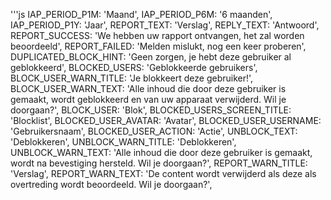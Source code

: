 '''js
  IAP_PERIOD_P1M: 'Maand',
  IAP_PERIOD_P6M: '6 maanden',
  IAP_PERIOD_P1Y: 'Jaar',
  REPORT_TEXT: 'Verslag',
  REPLY_TEXT: 'Antwoord',
  REPORT_SUCCESS: 'We hebben uw rapport ontvangen, het zal worden beoordeeld',
  REPORT_FAILED: 'Melden mislukt, nog een keer proberen',
  DUPLICATED_BLOCK_HINT: 'Geen zorgen, je hebt deze gebruiker al geblokkeerd',
  BLOCKED_USERS: 'Geblokkeerde gebruikers',
  BLOCK_USER_WARN_TITLE: 'Je blokkeert deze gebruiker!',
  BLOCK_USER_WARN_TEXT: 'Alle inhoud die door deze gebruiker is gemaakt, wordt geblokkeerd en van uw apparaat verwijderd. Wil je doorgaan?',
  BLOCK_USER: 'Blok',
  BLOCKED_USERS_SCREEN_TITLE: 'Blocklist',
  BLOCKED_USER_AVATAR: 'Avatar',
  BLOCKED_USER_USERNAME: 'Gebruikersnaam',
  BLOCKED_USER_ACTION: 'Actie',
  UNBLOCK_TEXT: 'Deblokkeren',
  UNBLOCK_WARN_TITLE: 'Deblokkeren',
  UNBLOCK_WARN_TEXT: 'Alle inhoud die door deze gebruiker is gemaakt, wordt na bevestiging hersteld. Wil je doorgaan?',
  REPORT_WARN_TITLE: 'Verslag',
  REPORT_WARN_TEXT: 'De content wordt verwijderd als deze als overtreding wordt beoordeeld. Wil je doorgaan?',

```

